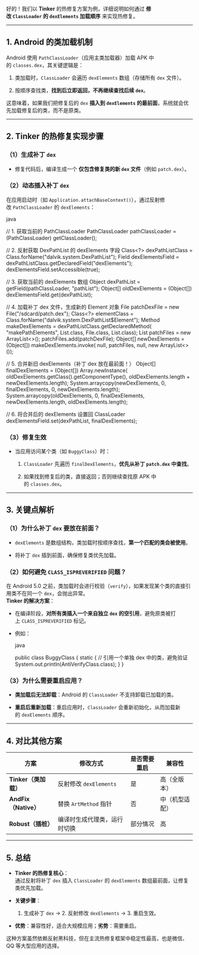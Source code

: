 好的！我们以 **Tinker** 的热修复方案为例，详细说明如何通过 **修改 `ClassLoader` 的 `dexElements` 加载顺序** 来实现热修复。

---

## **1. Android 的类加载机制**

Android 使用 `PathClassLoader`（应用主类加载器）加载 APK 中的 `classes.dex`，其关键逻辑是：

1. 类加载时，`ClassLoader` 会遍历 `dexElements` 数组（存储所有 `dex` 文件）。
    
2. 按顺序查找类，**找到后立即返回，不再继续查找后续 `dex`**。
    

这意味着，如果我们把修复后的 `dex` **插入到 `dexElements` 的最前面**，系统就会优先加载修复后的类，而不是原类。

---

## **2. Tinker 的热修复实现步骤**

### **（1）生成补丁 `dex`**

- 修复代码后，编译生成一个 **仅包含修复类的新 `dex` 文件**（例如 `patch.dex`）。
    

### **（2）动态插入补丁 `dex`**

在应用启动时（如 `Application.attachBaseContext()`），通过反射修改 `PathClassLoader` 的 `dexElements`：

java

// 1. 获取当前的 PathClassLoader
PathClassLoader pathClassLoader = (PathClassLoader) getClassLoader();

// 2. 反射获取 DexPathList 的 dexElements 字段
Class<?> dexPathListClass = Class.forName("dalvik.system.DexPathList");
Field dexElementsField = dexPathListClass.getDeclaredField("dexElements");
dexElementsField.setAccessible(true);

// 3. 获取当前的 dexElements 数组
Object dexPathList = getField(pathClassLoader, "pathList");
Object[] oldDexElements = (Object[]) dexElementsField.get(dexPathList);

// 4. 加载补丁 dex 文件，生成新的 Element 对象
File patchDexFile = new File("/sdcard/patch.dex");
Class<?> elementClass = Class.forName("dalvik.system.DexPathList$Element");
Method makeDexElements = dexPathListClass.getDeclaredMethod(
    "makePathElements", List.class, File.class, List.class);
List<File> patchFiles = new ArrayList<>();
patchFiles.add(patchDexFile);
Object[] newDexElements = (Object[]) makeDexElements.invoke(
    null, patchFiles, null, new ArrayList<>());

// 5. 合并新旧 dexElements（补丁 dex 放在最前面！）
Object[] finalDexElements = (Object[]) Array.newInstance(
    oldDexElements.getClass().getComponentType(),
    oldDexElements.length + newDexElements.length);
System.arraycopy(newDexElements, 0, finalDexElements, 0, newDexElements.length);
System.arraycopy(oldDexElements, 0, finalDexElements, newDexElements.length, oldDexElements.length);

// 6. 将合并后的 dexElements 设置回 ClassLoader
dexElementsField.set(dexPathList, finalDexElements);

### **（3）修复生效**

- 当应用访问某个类（如 `BuggyClass`）时：
    
    1. `ClassLoader` 先遍历 `finalDexElements`，**优先从补丁 `patch.dex` 中查找**。
        
    2. 如果找到修复后的类，直接返回；否则继续查找原 APK 中的 `classes.dex`。
        

---

## **3. 关键点解析**

### **（1）为什么补丁 `dex` 要放在前面？**

- `dexElements` 是数组结构，类加载时按顺序查找，**第一个匹配的类会被使用**。
    
- 将补丁 `dex` 插到前面，确保修复类优先加载。
    

### **（2）如何避免 `CLASS_ISPREVERIFIED` 问题？**

在 Android 5.0 之前，类加载时会进行校验（`verify`），如果发现某个类的直接引用类不在同一个 `dex`，会抛出异常。  
**Tinker 的解决方案**：

- 在编译阶段，**对所有类插入一个来自独立 `dex` 的空引用**，避免原类被打上 `CLASS_ISPREVERIFIED` 标记。
    
- 例如：
    
    java
    
    public class BuggyClass {
        static {
            // 引用一个单独 dex 中的类，避免验证
            System.out.println(AntiVerifyClass.class);
        }
    }
    

### **（3）为什么需要重启应用？**

- **类加载后无法卸载**：Android 的 `ClassLoader` 不支持卸载已加载的类。
    
- **重启后重新加载**：重启应用时，`ClassLoader` 会重新初始化，从而加载新的 `dexElements` 顺序。
    

---

## **4. 对比其他方案**

|方案|修改方式|是否需要重启|兼容性|
|---|---|---|---|
|**Tinker（类加载）**|反射修改 `dexElements`|是|高（全版本）|
|**AndFix（Native）**|替换 `ArtMethod` 指针|否|中（机型适配）|
|**Robust（插桩）**|编译时生成代理类，运行时切换|部分情况|高|

---

## **5. 总结**

- **Tinker 的热修复核心**：  
    通过反射将补丁 `dex` 插入 `ClassLoader` 的 `dexElements` 数组最前面，让修复类优先加载。
    
- **关键步骤**：
    
    1. 生成补丁 `dex` → 2. 反射修改 `dexElements` → 3. 重启生效。
        
- **优势**：兼容性好，适合大规模应用；**劣势**：需要重启。
    

这种方案虽然依赖反射黑科技，但在主流热修复框架中稳定性最高，也是微信、QQ 等大型应用的选择。
